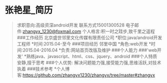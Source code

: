 # 张艳星_简历
>求职意向:高级资深android开发
>联系方式15001300528
>电子邮件:zhangyx_1230@foxmail.com
>个人格言:积一时之跬步,致千里之遥程
###工作经历
>北京盛世邻里文化传媒有限责任公司
*职位:java/android开发工程师
*时间:2015.04-至今
###项目经历
>邻里中国
*角色:web开发
*时间:2015.04-2016.04
*负责:网站首页改版及维护
###个人能力
###'web开发'
*熟练java、javascript、html、css、jquery、android
###个人特质
>安静,擅于思考
###个人优势:
>解决问题能力强,接受能力强,思维活跃,对技术执着
###技术参考
*个人博客:https://github.com/zhangyx1230/zhangyx/tree/master#zhangyx


